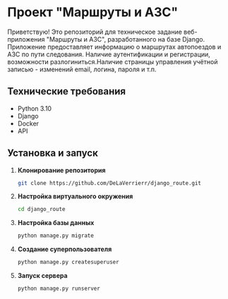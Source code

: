 # Проект "Маршруты и АЗС"

Приветствую! Это репозиторий для техническое задание веб-приложения "Маршруты и АЗС", разработанного на базе Django. Приложение предоставляет информацию о маршрутах автопоездов и АЗС по пути следования.
Наличие аутентификации и регистрации, возможности разлогиниться.Наличие страницы управления учётной записью - изменений email, логина, пароля и т.п.

## Технические требования

- Python 3.10
- Django
- Docker 
- API

## Установка и запуск

1. **Клонирование репозитория**

   ```bash
   git clone https://github.com/DeLaVerrierr/django_route.git

2. **Настройка виртуального окружения**

   ```bash
   cd django_route
   

3. **Настройка базы данных**

   ```bash
   python manage.py migrate
   

4. **Создание суперпользователя**

   ```bash
   python manage.py createsuperuser

4. **Запуск сервера**

   ```bash
   python manage.py runserver

